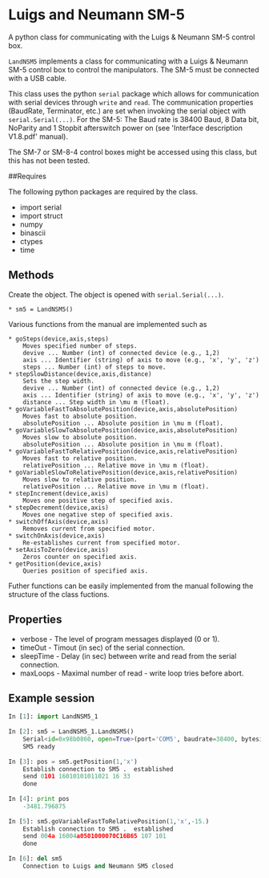 Luigs and Neumann SM-5
======================

A python class for communicating with the Luigs &amp; Neumann SM-5 control box.


`LandNSM5` implements a class for communicating with a Luigs & Neumann SM-5 control box to control the manipulators. The SM-5 must be connected with a USB cable. 

This class uses the python `serial` package which allows for communication with serial devices through `write` and `read`. The communication properties (BaudRate, Terminator, etc.) are set when invoking the serial object with `serial.Serial(...)`. For the SM-5: The Baud rate is 38400 Baud, 8 Data bit, NoParity and 1 Stopbit afterswitch power on (see 'Interface description V1.8.pdf' manual). 

The SM-7 or SM-8-4 control boxes might be accessed using this class, but this has not been tested. 

##Requires

The following python packages are required by the class. 

* import serial
* import struct
* numpy 
* binascii
* ctypes
* time 

## Methods
  Create the object. The object is opened with `serial.Serial(...)`.
  
    * sm5 = LandNSM5()

  Various functions from the manual are implemented such as
  
    * goSteps(device,axis,steps)
		Moves specified number of steps. 
		devive ... Number (int) of connected device (e.g., 1,2)
		axis ... Identifier (string) of axis to move (e.g., 'x', 'y', 'z')
		steps ... Number (int) of steps to move.
    * stepSlowDistance(device,axis,distance)
		Sets the step width. 
		devive ... Number (int) of connected device (e.g., 1,2)
		axis ... Identifier (string) of axis to move (e.g., 'x', 'y', 'z')
		distance ... Step width in \mu m (float).
    * goVariableFastToAbsolutePosition(device,axis,absolutePosition)
		Moves fast to absolute position.
		absolutePosition ... Absolute position in \mu m (float). 
    * goVariableSlowToAbsolutePosition(device,axis,absolutePosition)
		Moves slow to absolute position.
		absolutePosition ... Absolute position in \mu m (float). 
    * goVariableFastToRelativePosition(device,axis,relativePosition)
		Moves fast to relative position.
		relativePosition ... Relative move in \mu m (float). 
    * goVariableSlowToRelativePosition(device,axis,relativePosition)
		Moves slow to relative position.
		relativePosition ... Relative move in \mu m (float). 
    * stepIncrement(device,axis)
		Moves one positive step of specified axis. 
    * stepDecrement(device,axis)
		Moves one negative step of specified axis. 
    * switchOffAxis(device,axis)
		Removes current from specified motor.
    * switchOnAxis(device,axis)
		Re-establishes current from specified motor.
    * setAxisToZero(device,axis)
		Zeros counter on specified axis.
    * getPosition(device,axis)
		Queries position of specified axis.

Futher functions can be easily implemented from the manual following the structure of the class fuctions. 

## Properties

* verbose - The level of program messages displayed (0 or 1). 
* timeOut - Timout (in sec) of the serial connection. 
* sleepTime - Delay (in sec) between write and read from the serial connection. 
* maxLoops - Maximal number of read - write loop tries before abort. 


## Example session

```python
In [1]: import LandNSM5_1
  
In [2]: sm5 = LandNSM5_1.LandNSM5()
    Serial<id=0x98b0860, open=True>(port='COM5', baudrate=38400, bytesize=8, parity='N', stopbits=1, timeout=1, xonxoff=False, rtscts=False, dsrdtr=False)
    SM5 ready
  
In [3]: pos = sm5.getPosition(1,'x')
    Establish connection to SM5 .  established
    send 0101 16010101011021 16 33
    done
  
In [4]: print pos
    -3481.796875
  
In [5]: sm5.goVariableFastToRelativePosition(1,'x',-15.)
    Establish connection to SM5 .  established
    send 004a 16004a0501000070C16B65 107 101
    done
   
In [6]: del sm5
    Connection to Luigs and Neumann SM5 closed
```
  
  
